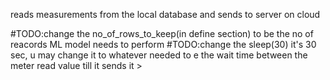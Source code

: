 reads measurements from the local database and sends to server on cloud

#TODO:change the no_of_rows_to_keep(in define section) to be the no of reacords ML model needs to perform
#TODO:change the sleep(30) it's 30 sec, u may change it to whatever needed to e the wait time between the meter read value till it sends it >


